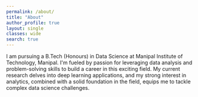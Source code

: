 ```yaml
---
permalink: /about/
title: "About"
author_profile: true
layout: single
classes: wide
search: true
---
```


I am pursuing a B.Tech (Honours) in Data Science at Manipal Institute of Technology, Manipal. I'm fueled by passion for leveraging data analysis and problem-solving skills to build a career in this exciting field. My current research delves into deep learning applications, and my strong interest in analytics, combined with a solid foundation in the field, equips me to tackle complex data science challenges.
